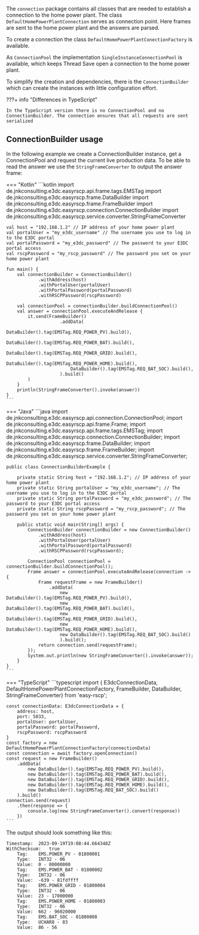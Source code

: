 The `connection` package contains all classes that are needed to establish a connection to the home power plant.
The class `DefaultHomePowerPlantConnection` serves as connection point. Here frames are sent to the home power plant and the answers are parsed.

To create a connection the class `DefaultHomePowerPlantConectionFactory` is available.

As `ConnectionPool` the implementation `SingleInstanceConnectionPool` is available, which keeps Thread Save open a connection to the home power plant.

To simplify the creation and dependencies, there is the `ConnectionBuilder` which can create the instances with little configuration effort.

???+ info "Differences in TypeScript"

    In the TypeScript version there is no ConnectionPool and no ConnectionBuilder. The connection ensures that all requests are sent serialized

## ConnectionBuilder usage

In the following example we create a ConnectionBuilder instance, get a ConnectionPool and request the current live production data.
To be able to read the answer we use the `StringFrameConverter` to output the answer frame:

=== "Kotlin"
    ```kotlin
    import de.jnkconsulting.e3dc.easyrscp.api.frame.tags.EMSTag
    import de.jnkconsulting.e3dc.easyrscp.frame.DataBuilder
    import de.jnkconsulting.e3dc.easyrscp.frame.FrameBuilder
    import de.jnkconsulting.e3dc.easyrscp.connection.ConnectionBuilder
    import de.jnkconsulting.e3dc.easyrscp.service.converter.StringFrameConverter

    val host = "192.168.1.2" // IP address of your home power plant
    val portalUser = "my_e3dc_username" // The username you use to log in to the E3DC portal
    val portalPassword = "my_e3dc_password" // The password to your E3DC portal access
    val rscpPassword = "my_rscp_password" // The password you set on your home power plant

    fun main() {
        val connectionBuilder = ConnectionBuilder()
                .withAddress(host)
                .withPortalUser(portalUser)
                .withPortalPassword(portalPassword)
                .withRSCPPassword(rscpPassword)
    
        val connectionPool = connectionBuilder.buildConnectionPool()
        val answer = connectionPool.executeAndRelease {
            it.send(FrameBuilder()
                        .addData(
                            DataBuilder().tag(EMSTag.REQ_POWER_PV).build(),
                            DataBuilder().tag(EMSTag.REQ_POWER_BAT).build(),
                            DataBuilder().tag(EMSTag.REQ_POWER_GRID).build(),
                            DataBuilder().tag(EMSTag.REQ_POWER_HOME).build(),
                            DataBuilder().tag(EMSTag.REQ_BAT_SOC).build(),
                        ).build()
            )
        }
        println(StringFrameConverter().invoke(answer))
    }
    ```
=== "Java"
    ```java
    import de.jnkconsulting.e3dc.easyrscp.api.connection.ConnectionPool;
    import de.jnkconsulting.e3dc.easyrscp.api.frame.Frame;
    import de.jnkconsulting.e3dc.easyrscp.api.frame.tags.EMSTag;
    import de.jnkconsulting.e3dc.easyrscp.connection.ConnectionBuilder;
    import de.jnkconsulting.e3dc.easyrscp.frame.DataBuilder;
    import de.jnkconsulting.e3dc.easyrscp.frame.FrameBuilder;
    import de.jnkconsulting.e3dc.easyrscp.service.converter.StringFrameConverter;
    
    public class ConnectionBuilderExample {
    
        private static String host = "192.168.1.2"; // IP address of your home power plant
        private static String portalUser = "my_e3dc_username"; // The username you use to log in to the E3DC portal
        private static String portalPassword = "my_e3dc_password"; // The password to your E3DC portal access
        private static String rscpPassword = "my_rscp_password"; // The password you set on your home power plant
    
        public static void main(String[] args) {
            ConnectionBuilder connectionBuilder = new ConnectionBuilder()
                .withAddress(host)
                .withPortalUser(portalUser)
                .withPortalPassword(portalPassword)
                .withRSCPPassword(rscpPassword);
    
            ConnectionPool connectionPool = connectionBuilder.buildConnectionPool();
            Frame answer = connectionPool.executeAndRelease(connection -> {
                Frame requestFrame = new FrameBuilder()
                    .addData(
                        new DataBuilder().tag(EMSTag.REQ_POWER_PV).build(),
                        new DataBuilder().tag(EMSTag.REQ_POWER_BAT).build(),
                        new DataBuilder().tag(EMSTag.REQ_POWER_GRID).build(),
                        new DataBuilder().tag(EMSTag.REQ_POWER_HOME).build(),
                        new DataBuilder().tag(EMSTag.REQ_BAT_SOC).build()
                        ).build();
                return connection.send(requestFrame);
            });
            System.out.println(new StringFrameConverter().invoke(answer));
        }
    }
    ```
=== "TypeScript"
    ```typescript
    import {
        E3dcConnectionData, 
        DefaultHomePowerPlantConnectionFactory, 
        FrameBuilder,
        DataBuilder,
        StringFrameConverter} from 'easy-rscp';

    const connectionData: E3dcConnectionData = {
        address: host,
        port: 5033,
        portalUser: portalUser,
        portalPassword: portalPassword,
        rscpPassword: rscpPassword
    }
    const factory = new DefaultHomePowerPlantConnectionFactory(connectionData)
    const connection = await factory.openConnection()
    const request = new FrameBuilder()
        .addData(
            new DataBuilder().tag(EMSTag.REQ_POWER_PV).build(),
            new DataBuilder().tag(EMSTag.REQ_POWER_BAT).build(),
            new DataBuilder().tag(EMSTag.REQ_POWER_GRID).build(),
            new DataBuilder().tag(EMSTag.REQ_POWER_HOME).build(),
            new DataBuilder().tag(EMSTag.REQ_BAT_SOC).build()
        ).build()
    connection.send(request)
        .then(response => {
            console.log(new StringFrameConverter().convert(response))
        })
    ```

The output should look something like this:
```text
Timestamp:	2023-09-19T19:08:44.664348Z
WithChecksum:	true
	Tag:	EMS.POWER_PV - 01800001
	Type:	INT32 - 06
	Value:	0 - 00000000
	Tag:	EMS.POWER_BAT - 01800002
	Type:	INT32 - 06
	Value:	-639 - 81fdffff
	Tag:	EMS.POWER_GRID - 01800004
	Type:	INT32 - 06
	Value:	23 - 17000000
	Tag:	EMS.POWER_HOME - 01800003
	Type:	INT32 - 06
	Value:	662 - 96020000
	Tag:	EMS.BAT_SOC - 01800008
	Type:	UCHAR8 - 03
	Value:	86 - 56
```
